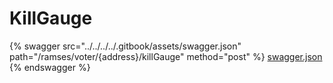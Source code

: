 # KillGauge

{% swagger src="../../../../.gitbook/assets/swagger.json" path="/ramses/voter/{address}/killGauge" method="post" %}
[swagger.json](../../../../.gitbook/assets/swagger.json)
{% endswagger %}
